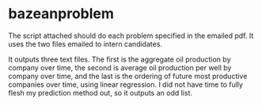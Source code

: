 # bazeanproblem


The script attached should do each problem specified in the emailed pdf. It uses the two files emailed to intern candidates.

It outputs three text files.
The first is the aggregate oil production by company over time, the second is average oil production per well by company over time, and
the last is the ordering of future most productive companies over time, using linear regression. I did not have time to 
fully flesh my prediction method out, so it outputs an odd list.
